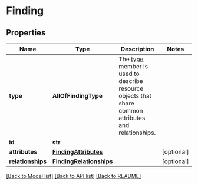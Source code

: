 # Finding

## Properties
Name | Type | Description | Notes
------------ | ------------- | ------------- | -------------
**type** | **AllOfFindingType** | The [type](https://jsonapi.org/format/#document-resource-object-identification) member is used to describe resource objects that share common attributes and relationships. | 
**id** | **str** |  | 
**attributes** | [**FindingAttributes**](FindingAttributes.md) |  | [optional] 
**relationships** | [**FindingRelationships**](FindingRelationships.md) |  | [optional] 

[[Back to Model list]](../README.md#documentation-for-models) [[Back to API list]](../README.md#documentation-for-api-endpoints) [[Back to README]](../README.md)

